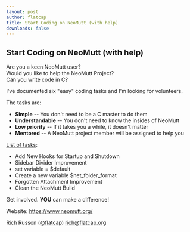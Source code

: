 ```yaml
---
layout: post
author: flatcap
title: Start Coding on NeoMutt (with help)                                          
downloads: false
---
```


## Start Coding on NeoMutt (with help)                                          
                                                                                
Are you a keen NeoMutt user?                                                    
Would you like to help the NeoMutt Project?                                     
Can you write code in C?                                                        
                                                                                
I've documented six "easy" coding tasks and I'm looking for volunteers.         
                                                                                
The tasks are:                                                                  
- **Simple**         -- You don't need to be a C master to do them                   
- **Understandable** -- You don't need to know the insides of NeoMutt           
- **Low priority**   -- If it takes you a while, it doesn't matter              
- **Mentored**       -- A NeoMutt project member will be assigned to help you        
                                                                                
[List of tasks](https://github.com/neomutt/neomutt/issues?q=is%3Aissue%20is%3Aopen%20label%3Aeasy):

- Add New Hooks for Startup and Shutdown                                        
- Sidebar Divider Improvement                                                   
- set variable = $default                                                        
- Create a new variable $net_folder_format                                      
- Forgotten Attachment Improvement                                              
- Clean the NeoMutt Build                                                       
                                                                                                                               
Get involved.  **YOU** can make a difference!                                       
                                                                                                                               
Website: https://www.neomutt.org/

Rich Russon ([@flatcap](https://github.com/flatcap))
rich@flatcap.org

